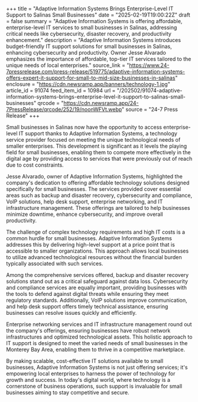 +++
title = "Adaptive Information Systems Brings Enterprise-Level IT Support to Salinas Small Businesses"
date = "2025-02-19T19:00:22Z"
draft = false
summary = "Adaptive Information Systems is offering affordable, enterprise-level IT services to small businesses in Salinas, addressing critical needs like cybersecurity, disaster recovery, and productivity enhancement."
description = "Adaptive Information Systems introduces budget-friendly IT support solutions for small businesses in Salinas, enhancing cybersecurity and productivity. Owner Jesse Alvarado emphasizes the importance of affordable, top-tier IT services tailored to the unique needs of local enterprises."
source_link = "https://www.24-7pressrelease.com/press-release/519775/adaptive-information-systems-offers-expert-it-support-for-small-to-mid-size-businesses-in-salinas"
enclosure = "https://cdn.newsramp.app/banners/technology-1.jpg"
article_id = 91074
feed_item_id = 10984
url = "/202502/91074-adaptive-information-systems-brings-enterprise-level-it-support-to-salinas-small-businesses"
qrcode = "https://cdn.newsramp.app/24-7PressRelease/qrcode/252/19/noonWFVt.webp"
source = "24-7 Press Release"
+++

<p>Small businesses in Salinas now have the opportunity to access enterprise-level IT support thanks to Adaptive Information Systems, a technology service provider focused on meeting the unique technological needs of smaller enterprises. This development is significant as it levels the playing field for small businesses, enabling them to compete more effectively in the digital age by providing access to services that were previously out of reach due to cost constraints.</p><p>Jesse Alvarado, owner of Adaptive Information Systems, highlighted the company's dedication to offering affordable technology solutions designed specifically for small businesses. The services provided cover essential areas such as backup and disaster recovery, cybersecurity and compliance, VoIP solutions, help desk support, enterprise networking, and IT infrastructure management. These offerings are tailored to help businesses minimize downtime, enhance cybersecurity, and improve overall productivity.</p><p>The challenge of complex technology requirements and high IT costs is a common hurdle for small businesses. Adaptive Information Systems addresses this by delivering high-level support at a price point that is accessible to smaller organizations. This approach allows local businesses to utilize advanced technological resources without the financial burden typically associated with such services.</p><p>Among the comprehensive services offered, backup and disaster recovery solutions stand out as a critical safeguard against data loss. Cybersecurity and compliance services are equally important, providing businesses with the tools to defend against digital threats while ensuring they meet regulatory standards. Additionally, VoIP solutions improve communication, and help desk support offers timely technical assistance, ensuring businesses can resolve issues quickly and efficiently.</p><p>Enterprise networking services and IT infrastructure management round out the company's offerings, ensuring businesses have robust network infrastructures and optimized technological assets. This holistic approach to IT support is designed to meet the varied needs of small businesses in the Monterey Bay Area, enabling them to thrive in a competitive marketplace.</p><p>By making scalable, cost-effective IT solutions available to small businesses, Adaptive Information Systems is not just offering services; it's empowering local enterprises to harness the power of technology for growth and success. In today's digital world, where technology is a cornerstone of business operations, such support is invaluable for small businesses aiming to stay competitive and secure.</p>